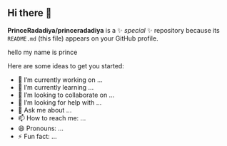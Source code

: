 ## Hi there 👋


**PrinceRadadiya/princeradadiya** is a ✨ _special_ ✨ repository because its `README.md` (this file) appears on your GitHub profile.

<p>hello my name is prince</p>
Here are some ideas to get you started:

- 🔭 I’m currently working on ...
- 🌱 I’m currently learning ...
- 👯 I’m looking to collaborate on ...
- 🤔 I’m looking for help with ...
- 💬 Ask me about ...
- 📫 How to reach me: ...
- 😄 Pronouns: ...
- ⚡ Fun fact: ...

